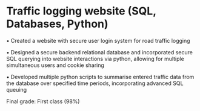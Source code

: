 # Traffic logging website (SQL, Databases, Python)

• Created a website with secure user login system for road traffic logging

• Designed a secure backend relational database and incorporated secure SQL querying into website interactions via python, allowing for multiple simultaneous users and cookie sharing

• Developed multiple python scripts to summarise entered traffic data from the database over specified time periods, incorporating advanced SQL queuing

Final grade: First class (98%)
